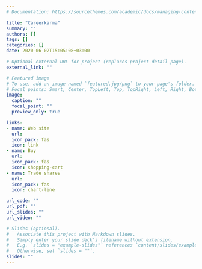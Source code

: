 ```yaml
---
# Documentation: https://sourcethemes.com/academic/docs/managing-content/

title: "Careerkarma"
summary: ""
authors: []
tags: []
categories: []
date: 2020-06-02T15:05:08+03:00

# Optional external URL for project (replaces project detail page).
external_link: ""

# Featured image
# To use, add an image named `featured.jpg/png` to your page's folder.
# Focal points: Smart, Center, TopLeft, Top, TopRight, Left, Right, BottomLeft, Bottom, BottomRight.
image:
  caption: ""
  focal_point: ""
  preview_only: true

links:
- name: Web site
  url: 
  icon_pack: fas
  icon: link
- name: Buy
  url: 
  icon_pack: fas
  icon: shopping-cart
- name: Trade shares
  url: 
  icon_pack: fas
  icon: chart-line

url_code: ""
url_pdf: ""
url_slides: ""
url_video: ""

# Slides (optional).
#   Associate this project with Markdown slides.
#   Simply enter your slide deck's filename without extension.
#   E.g. `slides = "example-slides"` references `content/slides/example-slides.md`.
#   Otherwise, set `slides = ""`.
slides: ""
---
```

